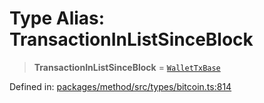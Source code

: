 # Type Alias: TransactionInListSinceBlock

> **TransactionInListSinceBlock** = [`WalletTxBase`](WalletTxBase.md)

Defined in: [packages/method/src/types/bitcoin.ts:814](https://github.com/dcdpr/did-btcr2-js/blob/4a717493e735221d072999f212891939f4de3f23/packages/method/src/types/bitcoin.ts#L814)
